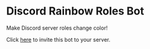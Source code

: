 # Discord Rainbow Roles Bot
Make Discord server roles change color!

Click [here](https://discordapp.com/api/oauth2/authorize?client_id=589883697365385233&permissions=268454912&scope=bot) to invite this bot to your server.

